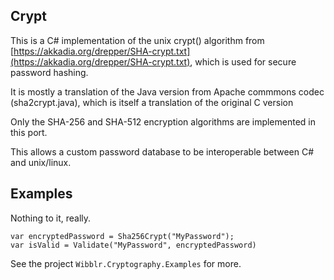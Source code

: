 ## Crypt

This is a C# implementation of the unix crypt() algorithm from [https://akkadia.org/drepper/SHA-crypt.txt](https://akkadia.org/drepper/SHA-crypt.txt),
which is used for secure password hashing.

It is mostly a translation of the Java version from Apache commmons codec (sha2crypt.java),
which is itself a translation of the original C version

Only the SHA-256 and SHA-512 encryption algorithms are implemented in this port.

This allows a custom password database to be interoperable between C# and unix/linux.

## Examples
Nothing to it, really.

    var encryptedPassword = Sha256Crypt("MyPassword");
    var isValid = Validate("MyPassword", encryptedPassword)

See the project `Wibblr.Cryptography.Examples` for more.
